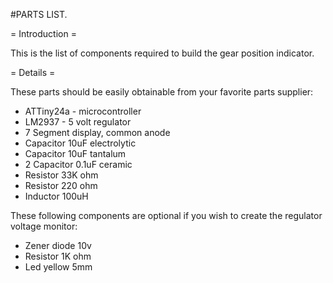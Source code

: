#PARTS LIST.

= Introduction =

This is the list of components required to build the gear position indicator.

= Details =

These parts should be easily obtainable from your favorite parts supplier:
  * ATTiny24a - microcontroller
  * LM2937 - 5 volt regulator
  * 7 Segment display, common anode 
  * Capacitor 10uF electrolytic
  * Capacitor 10uF tantalum
  * 2 Capacitor 0.1uF ceramic
  * Resistor 33K ohm
  * Resistor 220 ohm
  * Inductor 100uH

These following components are optional if you wish to create the regulator voltage monitor:
  * Zener diode 10v
  * Resistor 1K ohm
  * Led yellow 5mm
